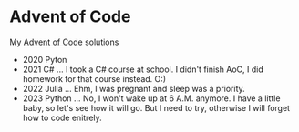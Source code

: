 # Advent of Code
My [Advent of Code](https://adventofcode.com/) solutions

* 2020 Pyton
* 2021 C# ... I took a C# course at school. I didn't finish AoC, I did homework for that course instead. O:)
* 2022 Julia ... Ehm, I was pregnant and sleep was a priority.
* 2023 Python ... No, I won't wake up at 6 A.M. anymore. I have a little baby, so let's see how it will go. But I need to try, otherwise I will forget how to code enitrely.

